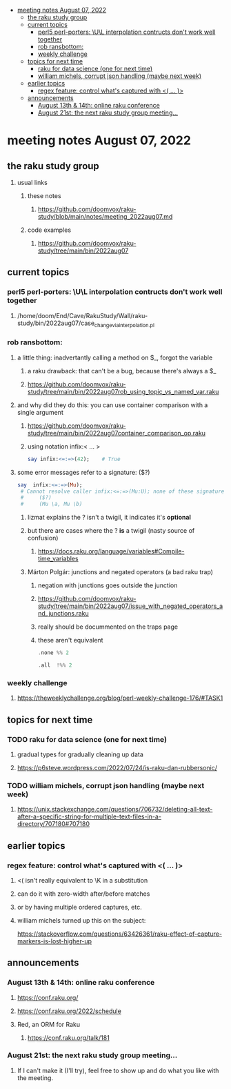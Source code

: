 - [meeting notes August 07, 2022](#org8f7c0c4)
  - [the raku study group](#org1234fdb)
  - [current topics](#org2d35814)
    - [perl5 perl-porters: \U\L interpolation contructs don't work well together](#org636fa14)
    - [rob ransbottom:](#orgefd38b5)
    - [weekly challenge](#org5542857)
  - [topics for next time](#org621d7a8)
    - [raku for data science  (one for next time)](#org8cf0f4e)
    - [william michels, corrupt json handling (maybe next week)](#org514292b)
  - [earlier topics](#org49377a3)
    - [regex feature: control what's captured with <( &#x2026; )>](#org0f47246)
  - [announcements](#org27eff1d)
    - [August 13th & 14th: online raku conference](#orgd12ae34)
    - [August 21st: the next raku study group meeting&#x2026;](#orgf26908c)


<a id="org8f7c0c4"></a>

# meeting notes August 07, 2022


<a id="org1234fdb"></a>

## the raku study group

1.  usual links

    1.  these notes
    
        1.  <https://github.com/doomvox/raku-study/blob/main/notes/meeting_2022aug07.md>
    
    2.  code examples
    
        1.  <https://github.com/doomvox/raku-study/tree/main/bin/2022aug07>


<a id="org2d35814"></a>

## current topics


<a id="org636fa14"></a>

### perl5 perl-porters: \U\L interpolation contructs don't work well together

1.  /home/doom/End/Cave/RakuStudy/Wall/raku-study/bin/2022aug07/case<sub>change</sub><sub>via</sub><sub>interpolation.pl</sub>


<a id="orgefd38b5"></a>

### rob ransbottom:

1.  a little thing: inadvertantly calling a method on $\_, forgot the variable

    1.  a raku drawback: that can't be a bug, because there's always a $\_
    
    2.  <https://github.com/doomvox/raku-study/tree/main/bin/2022aug07rob_using_topic_vs_named_var.raku>

2.  and why did they do this: you can use container comparison with a single argument

    1.  <https://github.com/doomvox/raku-study/tree/main/bin/2022aug07container_comparison_op.raku>
    
    2.  using notation infix:< &#x2026; >
    
        ```raku
        say infix:<=:=>(42);    # True
        ```

3.  some error messages refer to a signature: ($?)

    ```raku
    say  infix:<=:=>(Mu); 
     # Cannot resolve caller infix:<=:=>(Mu:U); none of these signatures match:
     #     ($?)
     #     (Mu \a, Mu \b)
    ```
    
    1.  lizmat explains the ? isn't a twigil, it indicates it's **optional**
    
    2.  but there are cases where the ? **is** a twigil (nasty source of confusion)
    
        1.  <https://docs.raku.org/language/variables#Compile-time_variables>
    
    3.  Márton Polgár: junctions and negated operators (a bad raku trap)
    
        1.  negation with junctions goes outside the junction
        
        2.  <https://github.com/doomvox/raku-study/tree/main/bin/2022aug07/issue_with_negated_operators_and_junctions.raku>
        
        3.  really should be docummented on the traps page
        
        4.  these aren't equivalent
        
            ```raku
            .none %% 2 
            ```
            
            ```raku
            .all  !%% 2 
            ```


<a id="org5542857"></a>

### weekly challenge

1.  <https://theweeklychallenge.org/blog/perl-weekly-challenge-176/#TASK1>


<a id="org621d7a8"></a>

## topics for next time


<a id="org8cf0f4e"></a>

### TODO raku for data science  (one for next time)

1.  gradual types for gradually cleaning up data

2.  <https://p6steve.wordpress.com/2022/07/24/is-raku-dan-rubbersonic/>


<a id="org514292b"></a>

### TODO william michels, corrupt json handling (maybe next week)

1.  <https://unix.stackexchange.com/questions/706732/deleting-all-text-after-a-specific-string-for-multiple-text-files-in-a-directory/707180#707180>


<a id="org49377a3"></a>

## earlier topics


<a id="org0f47246"></a>

### regex feature: control what's captured with <( &#x2026; )>

1.  <( isn't really equivalent to \K in a substitution

2.  can do it with zero-width after/before matches

3.  or by having multiple ordered captures, etc.

4.  william michels turned up this on the subject:

    <https://stackoverflow.com/questions/63426361/raku-effect-of-capture-markers-is-lost-higher-up>


<a id="org27eff1d"></a>

## announcements


<a id="orgd12ae34"></a>

### August 13th & 14th: online raku conference

1.  <https://conf.raku.org/>

2.  <https://conf.raku.org/2022/schedule>

3.  Red, an ORM for Raku

    1.  <https://conf.raku.org/talk/181>


<a id="orgf26908c"></a>

### August 21st: the next raku study group meeting&#x2026;

1.  If I can't make it (I'll try), feel free to show up and do what you like with the meeting.
